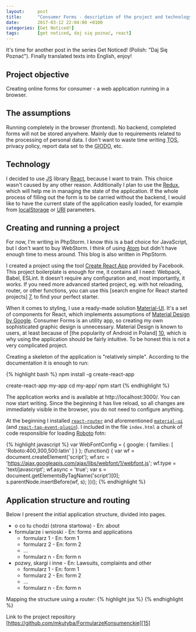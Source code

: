 ```yaml
---
layout:     post
title:      "Consumer Forms - description of the project and technology"
date:       2017-03-12 22:04:00 +0100
categories: [Get Noticed!]
tags:       [get noticed, daj się poznać, react]
---
```


It's time for another post in the series Get Noticed! (Polish: "Daj Się Poznać"). Finally translated texts into English,
enjoy!

## Project objective
Creating online forms for consumer - a web application running in a browser.

## The assumptions
Running completely in the browser (frontend). No backend, completed forms will not be stored anywhere. Mainly due to
requirements related to the processing of personal data. I don't want to waste time writing
<abbr title="Terms of service">TOS</abbr>, privacy policy, report data set to the
<abbr title="Inspector General for Personal Data Protection, Polish: Generalny Inspektor Ochrony Danych Osobowych">GIODO</abbr>,
etc.

## Technology
I decided to use <abbr title="JavaScript">JS</abbr> library [React][1], because I want to train. This choice wasn't
caused by any other reason. Additionally I plan to use the [Redux][2], which will help me in managing the state of the
application. If the whole process of filling out the form is to be carried without the backend, I would like to have the
current state of the application easily loaded, for example from [localStorage][3] or
[<abbr title="Uniform Resource Identifier">URI</abbr>][4] parameters.

## Creating and running a project
For now, I'm writing in PhpStorm. I know this is a bad choice for JavaScript, but I don't want to buy WebStorm. I think
of using [Atom][5] but didn't have enough time to mess around. This blog is also written in PhpStorm.

I created a project using the tool [Create React App][6] provided by Facebook. This project boilerplate is enough for
me, it contains all I need: Webpack, Babel, ESLint. It doesn't require any configuration and, most importantly, it
works. If you need more advanced started project, eg. with hot reloading, router, or other functions, you can use this
[search engine for React started projects] [7], to find your perfect starter.

When it comes to styling, I use a ready-made solution [Material-UI][8]. It's a set of components for React, which
implements assumptions of [Material Design by Google][9]. Consumer Forms is an utility app, so creating my own
sophisticated graphic design is unnecessary. Material Design is known to users, at least because of
[the popularity of Android in Poland] [10], which is why using the application should be fairly intuitive. To be honest
this is not a very complicated project.

Creating a skeleton of the application is "relatively simple". According to the documentation it is enough to run:

{% highlight bash %}
npm install -g create-react-app

create-react-app my-app
cd my-app/
npm start
{% endhighlight %}

The application works and is available at http://localhost:3000/. You can now start writing. Since the beginning it has
live reload, so all changes are immediately visible in the browser, you do not need to configure anything.

At the beginning I installed [`react-router`][11] and aforementioned [`material-ui`][12] (and
[`react-tap-event-plugin`][13]). I included in the file `index.html` a chunk of code responsible for loading
[Roboto][14] fotn:

{% highlight javascript %}
var WebFontConfig = {
  google: { families: [ 'Roboto:400,300,500:latin' ] }
};
(function() {
  var wf = document.createElement('script');
  wf.src = 'https://ajax.googleapis.com/ajax/libs/webfont/1/webfont.js';
  wf.type = 'text/javascript';
  wf.async = 'true';
  var s = document.getElementsByTagName('script')[0];
  s.parentNode.insertBefore(wf, s);
})();
{% endhighlight %}

## Application structure and routing
Below I present the initial application structure, divided into pages.
- o co tu chodzi (strona startowa) - En: about
- formularze i wnioski - En: forms and applications
  - formularz 1 - En: form 1
  - formularz 2 - En: form 2
  - ...
  - formularz n - En: form n
- pozwy, skargi i inne - En: Lawsuits, complaints and other
  - formularz 1 - En: form 1
  - formularz 2 - En: form 2
  - ...
  - formularz n - En: form n

Mapping the structure using a router:
{% highlight jsx %}
<Router history={browserHistory}>
    <Route path="/" component={App}>
        <IndexRoute component={Home}/>
        <Route path="/forms" component={Forms}>
            <Route path="/forms/:formName" component={Form}/>
        </Route>
        <Route path="/lawsuits" component={Lawsuits}>
            <Route path="/lawsuits/:lawsuitName" component={Lawsuit}/>
        </Route>
    </Route>
</Router>
{% endhighlight %}

Link to the project repository [https://github.com/mkutyba/FormularzeKonsumenckie][15]

[1]: https://facebook.github.io/react/
[2]: http://redux.js.org/
[3]: https://developer.mozilla.org/en/docs/Web/API/Window/localStorage
[4]: https://developer.mozilla.org/en-US/docs/Glossary/URI
[5]: https://atom.io/
[6]: https://github.com/facebookincubator/create-react-app
[7]: http://andrewhfarmer.com/starter-project/
[8]: http://www.material-ui.com/
[9]: https://material.io/guidelines/material-design/introduction.html
[10]: http://www.ranking.pl/pl/rankings/operating-systems.html
[11]: https://www.npmjs.com/package/react-router
[12]: https://www.npmjs.com/package/material-ui
[13]: https://www.npmjs.com/package/material-ui#react-tap-event-plugin
[14]: https://fonts.google.com/specimen/Roboto
[15]: https://github.com/mkutyba/FormularzeKonsumenckie